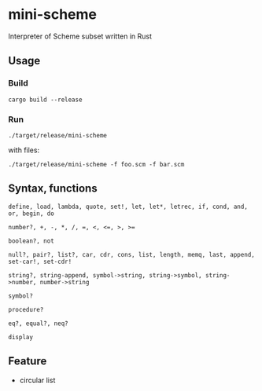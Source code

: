 # mini-scheme
Interpreter of Scheme subset written in Rust

## Usage
### Build
`cargo build --release`

### Run
`./target/release/mini-scheme`

with files:

`./target/release/mini-scheme -f foo.scm -f bar.scm`

## Syntax, functions
```
define, load, lambda, quote, set!, let, let*, letrec, if, cond, and, or, begin, do
```
```
number?, +, -, *, /, =, <, <=, >, >=
```
```
boolean?, not
```
```
null?, pair?, list?, car, cdr, cons, list, length, memq, last, append, set-car!, set-cdr!
```
```
string?, string-append, symbol->string, string->symbol, string->number, number->string
```
```
symbol?
```
```
procedure?
```
```
eq?, equal?, neq?
```
```
display
```

## Feature
- circular list


